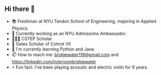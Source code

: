 ## Hi there 👋

<!--
**ErronnBridgewater/ErronnBridgewater** is a ✨ _special_ ✨ repository because its `README.md` (this file) appears on your GitHub profile.

Here are some ideas to get you started:

- 🔭 I’m currently working on ...
- 🌱 I’m currently learning ...
- 👯 I’m looking to collaborate on ...
- 🤔 I’m looking for help with ...
- 💬 Ask me about ...
- 📫 How to reach me: ...
- 😄 Pronouns: ...
- ⚡ Fun fact: ...
-->
- 📚 Freshman at NYU Tandon School of Engineering, majoring in Applied Physics.
- 💜 Currently working as an NYU Admissions Ambassador.
- 👨🏾‍🔬 CSTEP Scholar 
- 📖 Gates Scholar of Cohrot VII 
- 🌱 I'm currently learning Python and Java. 
- 📫 How to reach me: bridgewater118@gmail.com and https://linkedin.com/in/erronnbridgewater
- ⚡ Fun fact: I've been playing acosutic and electric violin for 9 years. 
